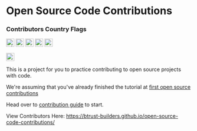 # Open Source Code Contributions

### Contributors Country Flags
<kbd><img title="Nigeria" alt="Nigeria" src="https://cdn.statically.io/gh/hjnilsson/country-flags/master/svg/ng.svg" width="22"></kbd>
<kbd><img title="Uganda" alt="Uganda" src="https://cdn.statically.io/gh/hjnilsson/country-flags/master/svg/ug.svg" width="22"></kbd>
<kbd><img title="Kenya"   alt="Kenya flag"   src="https://cdn.statically.io/gh/hjnilsson/country-flags/master/svg/ke.svg" width="22"></kbd>
<kbd><img title="Benin"   alt="Benin"   src="https://cdn.statically.io/gh/hjnilsson/country-flags/master/svg/bj.svg" width="22"></kbd>
<kbd><img title="Brazil"   alt="Brazil"   src="https://cdn.statically.io/gh/hjnilsson/country-flags/master/svg/br.svg" width="22"></kbd>

<kbd><img title="Tanzania" alt="Tanzania flag" src="https://cdn.statically.io/gh/hjnilsson/country-flags/master/svg/tz.svg" width="22"></kbd>

This is a project for you to practice contributing to open source projects with code.

We're assuming that you've already finished the tutorial at [first open source contributions](https://github.com/btrust-builders/first-open-source-contributions)

Head over to [contribution guide](https://github.com/btrust-builders/open-source-code-contributions/blob/main/docs/CONTRIBUTING.md) to start.

View Contributors Here: https://btrust-builders.github.io/open-source-code-contributions/

